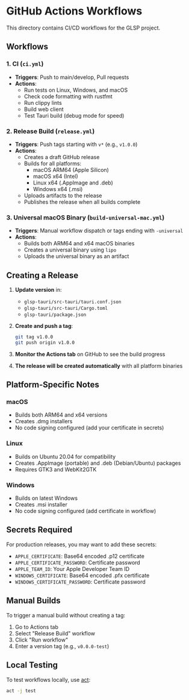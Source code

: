 # GitHub Actions Workflows

This directory contains CI/CD workflows for the GLSP project.

## Workflows

### 1. CI (`ci.yml`)
- **Triggers**: Push to main/develop, Pull requests
- **Actions**:
  - Run tests on Linux, Windows, and macOS
  - Check code formatting with rustfmt
  - Run clippy lints
  - Build web client
  - Test Tauri build (debug mode for speed)

### 2. Release Build (`release.yml`)
- **Triggers**: Push tags starting with `v*` (e.g., `v1.0.0`)
- **Actions**:
  - Creates a draft GitHub release
  - Builds for all platforms:
    - macOS ARM64 (Apple Silicon)
    - macOS x64 (Intel)
    - Linux x64 (.AppImage and .deb)
    - Windows x64 (.msi)
  - Uploads artifacts to the release
  - Publishes the release when all builds complete

### 3. Universal macOS Binary (`build-universal-mac.yml`)
- **Triggers**: Manual workflow dispatch or tags ending with `-universal`
- **Actions**:
  - Builds both ARM64 and x64 macOS binaries
  - Creates a universal binary using `lipo`
  - Uploads the universal binary as an artifact

## Creating a Release

1. **Update version** in:
   - `glsp-tauri/src-tauri/tauri.conf.json`
   - `glsp-tauri/src-tauri/Cargo.toml`
   - `glsp-tauri/package.json`

2. **Create and push a tag**:
   ```bash
   git tag v1.0.0
   git push origin v1.0.0
   ```

3. **Monitor the Actions tab** on GitHub to see the build progress

4. **The release will be created automatically** with all platform binaries

## Platform-Specific Notes

### macOS
- Builds both ARM64 and x64 versions
- Creates .dmg installers
- No code signing configured (add your certificate in secrets)

### Linux
- Builds on Ubuntu 20.04 for compatibility
- Creates .AppImage (portable) and .deb (Debian/Ubuntu) packages
- Requires GTK3 and WebKit2GTK

### Windows
- Builds on latest Windows
- Creates .msi installer
- No code signing configured (add certificate in workflow)

## Secrets Required

For production releases, you may want to add these secrets:
- `APPLE_CERTIFICATE`: Base64 encoded .p12 certificate
- `APPLE_CERTIFICATE_PASSWORD`: Certificate password
- `APPLE_TEAM_ID`: Your Apple Developer Team ID
- `WINDOWS_CERTIFICATE`: Base64 encoded .pfx certificate
- `WINDOWS_CERTIFICATE_PASSWORD`: Certificate password

## Manual Builds

To trigger a manual build without creating a tag:
1. Go to Actions tab
2. Select "Release Build" workflow
3. Click "Run workflow"
4. Enter a version tag (e.g., `v0.0.0-test`)

## Local Testing

To test workflows locally, use [act](https://github.com/nektos/act):
```bash
act -j test
```